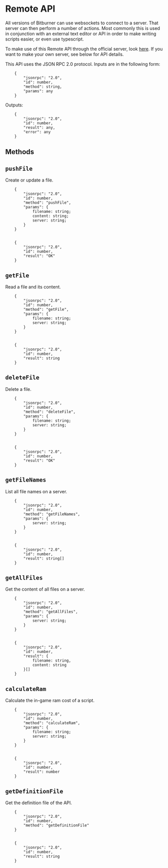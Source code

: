 # Remote API

All versions of Bitburner can use websockets to connect to a server.
That server can then perform a number of actions.
Most commonly this is used in conjunction with an external text editor or API
in order to make writing scripts easier, or even use typescript.

To make use of this Remote API through the official server, look [here](https://github.com/bitburner-official/typescript-template).
If you want to make your own server, see below for API details.

This API uses the JSON RPC 2.0 protocol. Inputs are in the following form:

        {
            "jsonrpc": "2.0",
            "id": number,
            "method": string,
            "params": any
        }

Outputs:

        {
            "jsonrpc": "2.0",
            "id": number,
            "result": any,
            "error": any
        }

## Methods

## `pushFile`

Create or update a file.

        {
            "jsonrpc": "2.0",
            "id": number,
            "method": "pushFile",
            "params": {
                filename: string;
                content: string;
                server: string;
            }
        }


        {
            "jsonrpc": "2.0",
            "id": number,
            "result": "OK"
        }

## `getFile`

Read a file and its content.

        {
            "jsonrpc": "2.0",
            "id": number,
            "method": "getFile",
            "params": {
                filename: string;
                server: string;
            }
        }


        {
            "jsonrpc": "2.0",
            "id": number,
            "result": string
        }

## `deleteFile`

Delete a file.

        {
            "jsonrpc": "2.0",
            "id": number,
            "method": "deleteFile",
            "params": {
                filename: string;
                server: string;
            }
        }


        {
            "jsonrpc": "2.0",
            "id": number,
            "result": "OK"
        }

## `getFileNames`

List all file names on a server.

        {
            "jsonrpc": "2.0",
            "id": number,
            "method": "getFileNames",
            "params": {
                server: string;
            }
        }


        {
            "jsonrpc": "2.0",
            "id": number,
            "result": string[]
        }

## `getAllFiles`

Get the content of all files on a server.

        {
            "jsonrpc": "2.0",
            "id": number,
            "method": "getAllFiles",
            "params": {
                server: string;
            }
        }


        {
            "jsonrpc": "2.0",
            "id": number,
            "result": {
                filename: string,
                content: string
            }[]
        }

## `calculateRam`

Calculate the in-game ram cost of a script.

        {
            "jsonrpc": "2.0",
            "id": number,
            "method": "calculateRam",
            "params": {
                filename: string;
                server: string;
            }
        }


        {
            "jsonrpc": "2.0",
            "id": number,
            "result": number
        }

## `getDefinitionFile`

Get the definition file of the API.

        {
            "jsonrpc": "2.0",
            "id": number,
            "method": "getDefinitionFile"
        }


        {
            "jsonrpc": "2.0",
            "id": number,
            "result": string
        }
